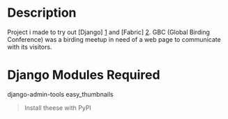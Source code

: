 Description
================================
Project i made to try out [Django] [1] and [Fabric] [2]. GBC (Global Birding Conference) was a birding meetup in need of a web page to communicate with its visitors.

  [1]: http://django.org/        "Django"
  [2]: http://http://docs.fabfile.org/en/1.8/  "Fabric"

Django Modules Required
================================
django-admin-tools
easy_thumbnails 

> Install theese with PyPI

